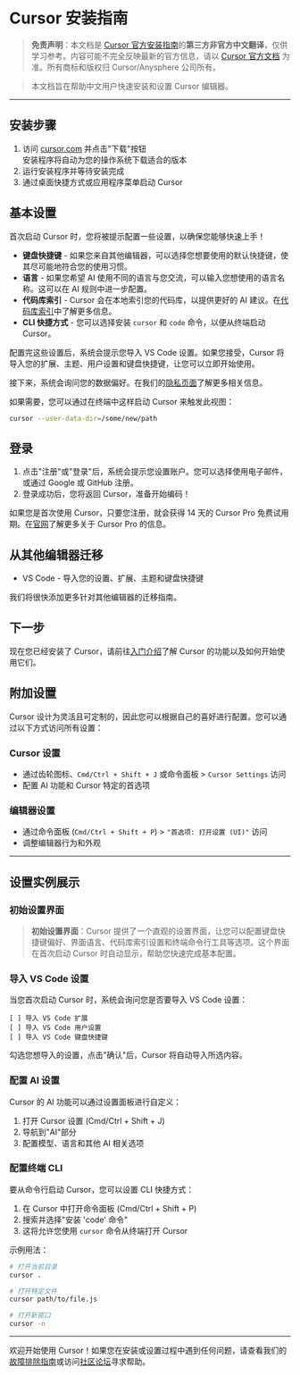 # Cursor 安装指南

> **免责声明**：本文档是 [Cursor 官方安装指南](https://docs.cursor.com/get-started/installation)的**第三方非官方中文翻译**，仅供学习参考。内容可能不完全反映最新的官方信息，请以 [Cursor 官方文档](https://docs.cursor.com) 为准。所有商标和版权归 Cursor/Anysphere 公司所有。

> 本文档旨在帮助中文用户快速安装和设置 Cursor 编辑器。

---

## 安装步骤

1. 访问 [cursor.com](https://www.cursor.com) 并点击"下载"按钮  
   安装程序将自动为您的操作系统下载适合的版本
2. 运行安装程序并等待安装完成
3. 通过桌面快捷方式或应用程序菜单启动 Cursor

## 基本设置

首次启动 Cursor 时，您将被提示配置一些设置，以确保您能够快速上手！

* **键盘快捷键** - 如果您来自其他编辑器，可以选择您想要使用的默认快捷键，使其尽可能地符合您的使用习惯。
* **语言** - 如果您希望 AI 使用不同的语言与您交流，可以输入您想使用的语言名称。这可以在 AI 规则中进一步配置。
* **代码库索引** - Cursor 会在本地索引您的代码库，以提供更好的 AI 建议。在[代码库索引](/cursor-indexing)中了解更多信息。
* **CLI 快捷方式** - 您可以选择安装 `cursor` 和 `code` 命令，以便从终端启动 Cursor。

配置完这些设置后，系统会提示您导入 VS Code 设置。如果您接受，Cursor 将导入您的扩展、主题、用户设置和键盘快捷键，让您可以立即开始使用。

接下来，系统会询问您的数据偏好。在我们的[隐私页面](/cursor-privacy)了解更多相关信息。

如果需要，您可以通过在终端中这样启动 Cursor 来触发此视图：

```sh
cursor --user-data-dir=/some/new/path
```

## 登录

1. 点击"注册"或"登录"后，系统会提示您设置账户。您可以选择使用电子邮件，或通过 Google 或 GitHub 注册。
2. 登录成功后，您将返回 Cursor，准备开始编码！

如果您是首次使用 Cursor，只要您注册，就会获得 14 天的 Cursor Pro 免费试用期。在[官网](https://www.cursor.com)了解更多关于 Cursor Pro 的信息。

## 从其他编辑器迁移

* VS Code - 导入您的设置、扩展、主题和键盘快捷键

我们将很快添加更多针对其他编辑器的迁移指南。

## 下一步

现在您已经安装了 Cursor，请前往[入门介绍](/cursor-introduction)了解 Cursor 的功能以及如何开始使用它们。

## 附加设置

Cursor 设计为灵活且可定制的，因此您可以根据自己的喜好进行配置。您可以通过以下方式访问所有设置：

### Cursor 设置

* 通过齿轮图标、`Cmd/Ctrl + Shift + J` 或命令面板 > `Cursor Settings` 访问
* 配置 AI 功能和 Cursor 特定的首选项

### 编辑器设置

* 通过命令面板 (`Cmd/Ctrl + Shift + P`) > `"首选项: 打开设置 (UI)"` 访问
* 调整编辑器行为和外观

---

## 设置实例展示

### 初始设置界面

> **初始设置界面**：Cursor 提供了一个直观的设置界面，让您可以配置键盘快捷键偏好、界面语言、代码库索引设置和终端命令行工具等选项。这个界面在首次启动 Cursor 时自动显示，帮助您快速完成基本配置。

### 导入 VS Code 设置

当您首次启动 Cursor 时，系统会询问您是否要导入 VS Code 设置：

```
[ ] 导入 VS Code 扩展
[ ] 导入 VS Code 用户设置
[ ] 导入 VS Code 键盘快捷键
```

勾选您想导入的设置，点击"确认"后，Cursor 将自动导入所选内容。

### 配置 AI 设置

Cursor 的 AI 功能可以通过设置面板进行自定义：

1. 打开 Cursor 设置 (Cmd/Ctrl + Shift + J)
2. 导航到"AI"部分
3. 配置模型、语言和其他 AI 相关选项

### 配置终端 CLI

要从命令行启动 Cursor，您可以设置 CLI 快捷方式：

1. 在 Cursor 中打开命令面板 (Cmd/Ctrl + Shift + P)
2. 搜索并选择"安装 'code' 命令"
3. 这将允许您使用 `cursor` 命令从终端打开 Cursor

示例用法：
```bash
# 打开当前目录
cursor .

# 打开特定文件
cursor path/to/file.js

# 打开新窗口
cursor -n
```

---

欢迎开始使用 Cursor！如果您在安装或设置过程中遇到任何问题，请查看我们的[故障排除指南](/cursor-troubleshooting)或访问[社区论坛](https://forum.cursor.com)寻求帮助。 
